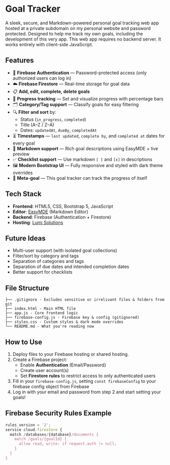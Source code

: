# Goal Tracker

A sleek, secure, and Markdown-powered personal goal tracking web app hosted
at a private subdomain on my personal website and password protected. Designed
to help me track my own goals, including the development of this very app. This
web app requires no backend server. It works entirely with client-side
JavaScript.

## Features

- 🔐 **Firebase Authentication** — Password-protected access (only authorized users can log in)
- ☁️ **Firebase Firestore** — Real-time storage for goal data
- 📋 **Add, edit, complete, delete goals**
- 📌 **Progress tracking** — Set and visualize progress with percentage bars
- 🗂️ **Category/Tag support** — Classify goals for easy filtering
- 🔍 **Filter and sort** by:
    - Status (`in_progress`, `completed`)
    - Title (A–Z / Z–A)
    - Dates: `updatedAt`, `dueBy`, `completedAt`
- ⏳ **Timestamps** — `last updated`, `complete by`, and `completed at` dates for every goal
- 📝 **Markdown support** — Rich goal descriptions using EasyMDE + live preview
- ✅ **Checklist support** — Use markdown `[ ]` and `[x]` in descriptions
- 🖼️ **Modern Bootstrap UI** — Fully responsive and styled with dark theme overrides
- 🎯 **Meta-goal** — This goal tracker can track the progress of itself

## Tech Stack

- **Frontend**: HTML5, CSS, Bootstrap 5, JavaScript
- **Editor**: [EasyMDE](https://github.com/Ionaru/easy-markdown-editor) (Markdown Editor)
- **Backend**: Firebase (Authentication + Firestore)
- **Hosting**: [Lumi Solutions](https://lumisolutions.tech/)

## Future Ideas

- Multi-user support (with isolated goal collections)
- Filter/sort by category and tags
- Separation of categories and tags
- Separation of due dates and intended completion dates
- Better support for checklists

## File Structure

```
├── .gitignore - Excludes sensitive or irrelivant files & folders from git
├── index.html - Main HTML file
├── app.js - Core frontend logic
├── firebase-config.js - Firebase key & config (gitignored)
├── styles.css - Custom styles & dark mode overrides
└── README.md - What you're reading now
```

## How to Use

1. Deploy files to your Firebase hosting or shared hosting.
2. Create a Firebase project:
    - Enable **Authentication** (Email/Password)
    - Create user account(s)
    - Set **Firestore rules** to restrict access to only authenticated users
3. Fill in your `firebase-config.js`, setting `const firebaseConfig` to your firebase config object from Firebase 
4. Log in with your email and password from step 2 and start setting your goals!

## Firebase Security Rules Example

```js
rules_version = '2';
service cloud.firestore {
  match /databases/{database}/documents {
    match /goals/{goalId} {
      allow read, write: if request.auth != null;
    }
  }
}
